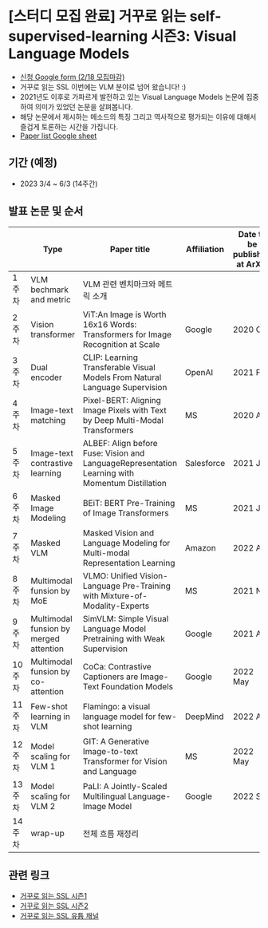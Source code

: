 # [스터디 모집 완료] 거꾸로 읽는 self-supervised-learning 시즌3: Visual Language Models

- [신청 Google form (2/18 모집마감)](https://forms.gle/f7ZmUkfxNxBT1VUD8)
- 거꾸로 읽는 SSL 이번에는 VLM 분야로 넘어 왔습니다! :)
- 2021년도 이후로 가파르게 발전하고 있는 Visual Language Models 논문에 집중하여 의미가 있었던 논문을 살펴봅니다. 
- 해당 논문에서 제시하는 메소드의 특징 그리고 역사적으로 평가되는 이유에 대해서 즐겁게 토론하는 시간을 가집니다. 
- [Paper list Google sheet](https://docs.google.com/spreadsheets/d/1P-pACgU9G0xq6M9Gufad-3tLUBavSMyUL0NIdd6TVH8/edit#gid=542739927)

## 기간 (예정)
- 2023 3/4 ~ 6/3 (14주간)

## 발표 논문 및 순서
  | Type | Paper title | Affiliation | Date to be published at ArXiv | Speaker
-- | -- | -- | -- | -- | --
1 주차 | VLM bechmark and metric | VLM 관련 벤치마크와 메트릭 소개 |   |   | 강재욱
2 주차 | Vision transformer | ViT:An Image is Worth 16x16 Words: Transformers for Image Recognition at Scale | Google | 2020 Oct | 이인규
3 주차 | Dual encoder | CLIP: Learning Transferable Visual Models From Natural Language Supervision | OpenAI | 2021 Feb |  김희은
4 주차 | Image-text matching | Pixel-BERT: Aligning Image Pixels with Text by Deep Multi-Modal Transformers | MS | 2020 Apr |  
5 주차 | Image-text contrastive learning | ALBEF: Align before Fuse: Vision and LanguageRepresentation Learning with Momentum Distillation | Salesforce |  2021 Jul |  이유경
6 주차 | Masked Image Modeling | BEiT: BERT Pre-Training of Image Transformers | MS | 2021 Jun | 박민지
7 주차 | Masked VLM | Masked Vision and Language Modeling for Multi-modal Representation Learning | Amazon | 2022 Aug |  김강민
8 주차 | Multimodal funsion by MoE | VLMO: Unified Vision-Language Pre-Training with Mixture-of-Modality-Experts | MS | 2021 Nov |  백혜림
9 주차 | Multimodal funsion by merged attention | SimVLM: Simple Visual Language Model Pretraining with Weak Supervision | Google | 2021 Aug |  정윤성
10 주차 | Multimodal funsion by  co-attention | CoCa: Contrastive Captioners are Image-Text Foundation Models | Google | 2022 May |  김승우
11 주차 | Few-shot learning in VLM | Flamingo: a visual language model for few-shot learning | DeepMind | 2022 Apr |  조성국
12 주차 | Model scaling for VLM 1 | GIT: A Generative Image-to-text Transformer for Vision and Language | MS | 2022 May |  김기범
13 주차 | Model scaling for VLM 2 | PaLI: A Jointly-Scaled Multilingual Language-Image Model | Google | 2022 Sep |  이영수
14 주차 | wrap-up | 전체 흐름 재정리 |   |   | 강재욱


## 관련 링크
- [거꾸로 읽는 SSL 시즌1](https://youtube.com/playlist?list=PLMSTs9nojhszOnaAwOg42NEsH_Jn6405o)
- [거꾸로 읽는 SSL 시즌2](https://youtube.com/playlist?list=PLMSTs9nojhszeFer8gYnEI5yA5JenWzEA)
- [거꾸로 읽는 SSL 유튭 채널](https://www.youtube.com/channel/UCTwcUmKhqeBhG0rQHkPVP6Q)
